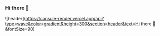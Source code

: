 ### Hi there 👋

![header](https://capsule-render.vercel.app/api?type=wave&color=gradient&height=300&section=header&text=Hi there 👋&fontSize=90)
